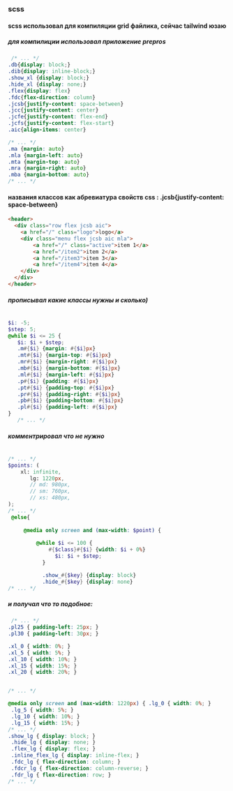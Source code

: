 ### scss
#### scss использовал для компиляции grid файлика, сейчас tailwind юзаю
##### для компилиции использовал приложение prepros

 ```css
  /* ... */
.db{display: block;}
.dib{display: inline-block;}
.show_xl {display: block;}
.hide_xl {display: none;}
.flex{display: flex}
.fdc{flex-direction: column}
.jcsb{justify-content: space-between}
.jcc{justify-content: center}
.jcfe{justify-content: flex-end}
.jcfs{justify-content: flex-start}
.aic{align-items: center}

 /* ... */
.ma {margin: auto}
.mla {margin-left: auto}
.mta {margin-top: auto}
.mra {margin-right: auto}
.mba {margin-bottom: auto}
 /* ... */
```
 
#### названия классов как абревиатура свойств css  :  .jcsb{justify-content: space-between}

```html
<header>
  <div class="row flex jcsb aic">
    <a href="/" class="logo">logo</a>
    <div class="menu flex jcsb aic mla">
        <a href="/" class="active">item 1</a>
        <a href="/item2">item 2</a>
        <a href="/item3">item 3</a>
        <a href="/item4">item 4</a>
    </div>
  </div>
</header>
```


##### прописывал какие  классы нужны и сколько)
 ```scss

$i: -5;
$step: 5;
@while $i <= 25 {
    $i: $i + $step;
    .m#{$i} {margin: #{$i}px}
    .mt#{$i} {margin-top: #{$i}px}
    .mr#{$i} {margin-right: #{$i}px}
    .mb#{$i} {margin-bottom: #{$i}px}
    .ml#{$i} {margin-left: #{$i}px}
    .p#{$i} {padding: #{$i}px}
    .pt#{$i} {padding-top: #{$i}px}
    .pr#{$i} {padding-right: #{$i}px}
    .pb#{$i} {padding-bottom: #{$i}px}
    .pl#{$i} {padding-left: #{$i}px}
}
    /* ... */
```


##### комментрировал что не нужно
 ```scss

 /* ... */
 $points: (
     xl: infinite,
        lg: 1220px,
        // md: 980px,
        // sm: 760px,
        // xs: 480px,
);
 /* ... */
  @else{
      
      @media only screen and (max-width: $point) {
          
          @while $i <= 100 {
              #{$class}#{$i} {width: $i + 0%}
                $i: $i + $step;
            }

            .show_#{$key} {display: block}
            .hide_#{$key} {display: none}
/* ... */
```

##### и получал что то подобное: 
 ```css
  /* ... */
.pl25 { padding-left: 25px; }
.pl30 { padding-left: 30px; }

.xl_0 { width: 0%; }
.xl_5 { width: 5%; }
.xl_10 { width: 10%; }
.xl_15 { width: 15%; }
.xl_20 { width: 20%; }


 /* ... */

@media only screen and (max-width: 1220px) { .lg_0 { width: 0%; }
  .lg_5 { width: 5%; }
  .lg_10 { width: 10%; }
  .lg_15 { width: 15%; }
 /* ... */
 .show_lg { display: block; }
  .hide_lg { display: none; }
  .flex_lg { display: flex; }
  .inline_flex_lg { display: inline-flex; }
  .fdc_lg { flex-direction: column; }
  .fdcr_lg { flex-direction: column-reverse; }
  .fdr_lg { flex-direction: row; }
 /* ... */
```
